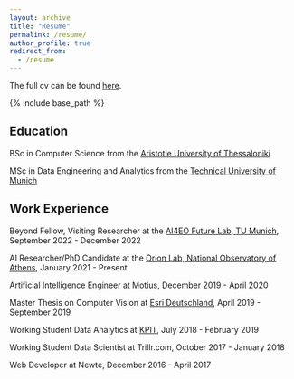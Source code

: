 ```yaml
---
layout: archive
title: "Resume"
permalink: /resume/
author_profile: true
redirect_from:
  - /resume
---
```


The full cv can be found [here](https://ngbountos.github.io/files/cv.pdf).

{% include base_path %}

Education
---------
BSc in Computer Science from the [Aristotle University of Thessaloniki](https://www.csd.auth.gr/en/)

MSc in Data Engineering and Analytics from the [Technical University of Munich](https://www.in.tum.de/en/in/cover-page/)

Work Experience
---------
Beyond Fellow, Visiting Researcher at the [AI4EO Future Lab, TU Munich](https://ai4eo.de/), September 2022 - December 2022

AI Researcher/PhD Candidate at the [Orion Lab, National Observatory of Athens](http://orionlab.space.noa.gr), January 2021 - Present

Artificial Intelligence Engineer at  [Motius](https://motius.de/), December 2019 - April 2020

Master Thesis on Computer Vision at [Esri Deutschland](https://www.esri.com/en-us/home), April 2019 - September 2019

Working Student Data Analytics at [KPIT](https://www.kpit.com/), July 2018 - February 2019

Working Student Data Scientist at Trillr.com, October 2017 - January 2018

Web Developer at Newte, December 2016 - April 2017
